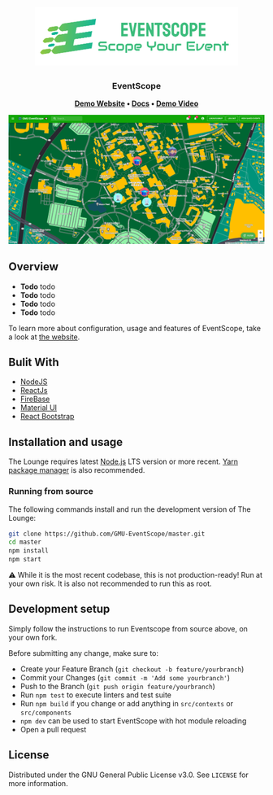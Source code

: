 <h1 align="center">
	<img
		width="400"
		alt="EventScope"
		src="img/logo_h.png">
</h1>

<h3 align="center">
	EventScope
</h3>

<p align="center">
	<strong>
		<a href="">Demo Website</a>
		•
		<a href="">Docs</a>
		•
		<a href="">Demo Video</a>
	</strong>
</p>
<!-- <p align="center">
	<a href="https://demo.thelounge.chat/"><img
		alt="#thelounge IRC channel on freenode"
		src="https://img.shields.io/badge/freenode-%23thelounge-415364.svg?colorA=ff9e18"></a>
	<a href="https://yarn.pm/thelounge"><img
		alt="npm version"
		src="https://img.shields.io/npm/v/thelounge.svg?colorA=333a41&maxAge=3600"></a>
	<a href="https://github.com/thelounge/thelounge/actions"><img
		alt="Build Status"
		src="https://github.com/thelounge/thelounge/workflows/Build/badge.svg"></a>
	<a href="https://npm-stat.com/charts.html?package=thelounge&from=2016-02-12"><img
		alt="Total downloads on npm"
		src="https://img.shields.io/npm/dy/thelounge.svg?colorA=333a41&colorB=007dc7&maxAge=3600&label=Downloads"></a>
</p> -->

<p align="center">
	<img src="img/eventscope.png" width="550">
</p>

## Overview

- **Todo** todo
- **Todo** todo
- **Todo** todo
- **Todo** todo


To learn more about configuration, usage and features of EventScope, take a look at [the website](https://).


## Bulit With

* [NodeJS](https://nodejs.org/en/)
* [ReactJs](https://reactjs.org/)
* [FireBase](https://firebase.google.com/)
* [Material UI](https://material-ui.com/)
* [React Bootstrap](https://react-bootstrap.github.io/)

## Installation and usage

The Lounge requires latest [Node.js](https://nodejs.org/) LTS version or more recent.
[Yarn package manager](https://yarnpkg.com/) is also recommended.  

### Running from source

The following commands install and run the development version of The Lounge:

```sh
git clone https://github.com/GMU-EventScope/master.git
cd master
npm install
npm start
```

⚠️ While it is the most recent codebase, this is not production-ready! 
Run at your own risk. It is also not recommended to run this as root.

## Development setup

Simply follow the instructions to run Eventscope from source above, on your own
fork.

Before submitting any change, make sure to:

- Create your Feature Branch (`git checkout -b feature/yourbranch`)
- Commit your Changes (`git commit -m 'Add some yourbranch'`)
- Push to the Branch (`git push origin feature/yourbranch`)
- Run `npm test` to execute linters and test suite
- Run `npm build` if you change or add anything in `src/contexts` or `src/components`
- `npm dev` can be used to start EventScope with hot module reloading
- Open a pull request

## License

Distributed under the GNU General Public License v3.0. See `LICENSE` for more information.